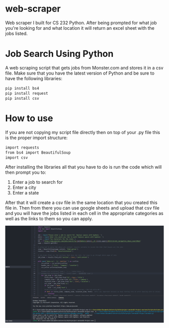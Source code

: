 # web-scraper
Web scraper I built for CS 232 Python. After being prompted for what job you're looking for and what location it will return an excel sheet with the jobs listed.

# Job Search Using Python
A web scraping script that gets jobs from Monster.com and stores it in a csv file.
Make sure that you have the latest version of Python and be sure to have the following libraries:
```
pip install bs4
pip install request
pip install csv
```

# How to use
If you are not copying my script file directly then on 
top of your .py file this is the proper import structure:
```
import requests
from bs4 import BeautifulSoup
import csv
```
After installing the libraries all that you have to do is
run the code which will then prompt you to:

1. Enter a job to search for
2. Enter a city
3. Enter a state

After that it will create a csv file in the same location that you created this file in.
Then from there you can use google sheets and upload that csv file and you will have the jobs
listed in each cell in the appropriate categories as well as the links to them so you can apply.


![](p01.gif)
